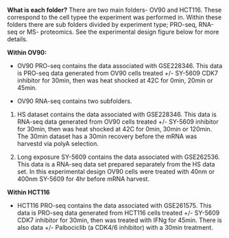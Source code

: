 **What is each folder?**
There are two main folders- OV90 and HCT116. These correspond to the cell typee the experiment was performed in.
Within these folders there are sub folders divided by experiment type; PRO-seq, RNA-seq or MS- proteomics.
See the experimental design figure below for more details.

**Within OV90:**
- OV90 PRO-seq contains the data associated with GSE228346.
This data is PRO-seq data generated from OV90 cells treated +/- SY-5609 CDK7 inhibitor for 30min, then was heat shocked at 42C for 0min, 20min or 45min.

- OV90 RNA-seq contains two subfolders.
1) HS dataset contains the data associated with GSE228346.
This data is RNA-seq data generated from OV90 cells treated +/- SY-5609 inhibitor for 30min, then was heat shocked at 42C for 0min, 30min or 120min. The 30min dataset has a 30min recovery before the mRNA was harvestd via polyA selection.

2) Long exposure SY-5609 contains the data associated with GSE262536.
This data is a RNA-seq data set prepared separately from the HS data set. In this experimental design OV90 cells were treated with 40nm or 400nm SY-5609 for 4hr before mRNA harvest.

**Within HCT116**
- HCT116 PRO-seq contains the data associated with GSE261575.
This data is PRO-seq data generated from HCT116 cells treated +/- SY-5609 CDK7 inhibitor for 30min, then was treated with IFNg for 45min.
There is also data +/- Palbociclib (a CDK4/6 inhibitor) with a 30min treatment.



